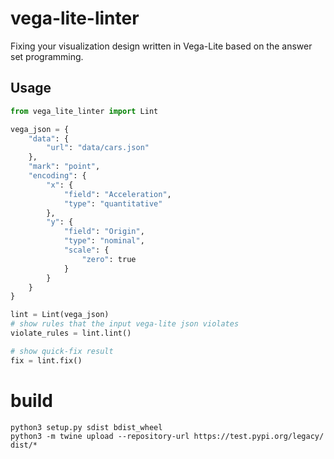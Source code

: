 # vega-lite-linter
Fixing your visualization design written in Vega-Lite based on the answer set programming.

## Usage
```python
from vega_lite_linter import Lint 

vega_json = {
    "data": {
        "url": "data/cars.json"
    },
    "mark": "point",
    "encoding": {
        "x": {
            "field": "Acceleration",
            "type": "quantitative"
        },
        "y": {
            "field": "Origin",
            "type": "nominal",
            "scale": {
                "zero": true
            }
        }
    }
}

lint = Lint(vega_json)
# show rules that the input vega-lite json violates
violate_rules = lint.lint()

# show quick-fix result
fix = lint.fix()

```


# build
```
python3 setup.py sdist bdist_wheel
python3 -m twine upload --repository-url https://test.pypi.org/legacy/ dist/*   
```